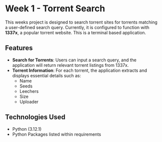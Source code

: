 # Week 1 - Torrent Search

This weeks project is designed to search torrent sites for torrents matching a user-defined search query. Currently, it is configured to function with **1337x**, a popular torrent website. This is a terminal based application.

## Features
-   **Search for Torrents**: Users can input a search query, and the application will return relevant torrent listings from 1337x.
-   **Torrent Information**: For each torrent, the application extracts and displays essential details such as:
    -   Name
    -   Seeds
    -   Leechers
    -   Size
    -   Uploader

## Technologies Used

* Python (3.12.1)
* Python Packages listed within requirements

